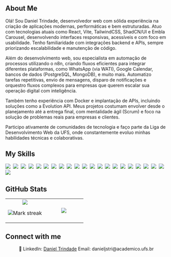 ## About Me

Olá! Sou Daniel Trindade, desenvolvedor web com sólida experiência na criação de aplicações modernas, performáticas e bem estruturadas. Atuo com tecnologias atuais como React, Vite, TailwindCSS, ShadCN/UI e Embla Carousel, desenvolvendo interfaces responsivas, acessíveis e com foco em usabilidade. Tenho familiaridade com integrações backend e APIs, sempre priorizando escalabilidade e manutenção de código.

Além do desenvolvimento web, sou especialista em automação de processos utilizando o n8n, criando fluxos eficientes para integrar diferentes plataformas, como WhatsApp (via WATI), Google Calendar, bancos de dados (PostgreSQL, MongoDB), e muito mais. Automatizo tarefas repetitivas, envio de mensagens, disparo de notificações e orquestro fluxos complexos para empresas que querem escalar sua operação digital com inteligência.

Também tenho experiência com Docker e implantação de APIs, incluindo soluções como a Evolution API. Meus projetos costumam envolver desde o planejamento até a entrega final, com mentalidade ágil (Scrum) e foco na solução de problemas reais para empresas e clientes.

Participo ativamente de comunidades de tecnologia e faço parte da Liga de Desenvolvimento Web da UFS, onde constantemente evoluo minhas habilidades técnicas e colaborativas.

## My Skills

<img src="https://img.shields.io/badge/HTML-%23E34F26.svg?logo=html5&logoColor=white"> 
<img src="https://img.shields.io/badge/CSS-1572B6?logo=css3&logoColor=fff"> 
<img src="https://img.shields.io/badge/JavaScript-F7DF1E?logo=javascript&logoColor=000"> 
<img src="https://img.shields.io/badge/JSON-000?logo=json&logoColor=fff"> 
<img src="https://img.shields.io/badge/Markdown-%23000000.svg?logo=markdown&logoColor=white"> 
<img src="https://img.shields.io/badge/TypeScript-3178C6?logo=typescript&logoColor=fff"> 
<img src="https://img.shields.io/badge/Python-3776AB?logo=python&logoColor=fff"> 
<img src="https://img.shields.io/badge/Angular-%23DD0031.svg?logo=angular&logoColor=white"> 
<img src="https://img.shields.io/badge/Selenium-43B02A?logo=selenium&logoColor=fff"> 
<img src="https://img.shields.io/badge/Tailwind%20CSS-%2338B2AC.svg?logo=tailwind-css&logoColor=white"> 
<img src="https://img.shields.io/badge/Vite-646CFF?logo=vite&logoColor=fff"> 
<img src="https://img.shields.io/badge/React-61DAFB?logo=react&logoColor=white"> 
<img src="https://img.shields.io/badge/React_Router-CA4245?logo=react-router&logoColor=white"> 
<img src="https://img.shields.io/badge/AWS-%23FF9900.svg?logo=amazon-web-services&logoColor=white"> 
<img src="https://img.shields.io/badge/MySQL-4479A1?logo=mysql&logoColor=fff"> 
<img src="https://img.shields.io/badge/MongoDB-%234ea94b.svg?logo=mongodb&logoColor=white"> 
<img src="https://img.shields.io/badge/Postgres-%23316192.svg?logo=postgresql&logoColor=white"> 
<img src="https://img.shields.io/badge/Google%20Cloud-%234285F4.svg?logo=google-cloud&logoColor=white"> 
<img src="https://img.shields.io/badge/GitHub-%23121011.svg?logo=github&logoColor=white"> 
<img src="https://img.shields.io/badge/Node.js-6DA55F?logo=node.js&logoColor=white"> 
<img src="https://img.shields.io/badge/Next.js-black?logo=next.js&logoColor=white"> 
<img src="https://img.shields.io/badge/Nest.js-%23E0234E.svg?logo=nestjs&logoColor=white"> 

## GitHub Stats

<table><tbody><tr border="none"><td width="50%" align="center">
<img align="center" src="https://readme-stats-fork-mauve.vercel.app/api/?username=danieljstri&theme=dark&show_icons=true&count_private=true">

<img alt="Mark streak" src="https://github-readme-streak-stats-five-roan.vercel.app?user=danieljstri&theme=dark"></td><td width="50%" align="center">
<img align="center" src="https://readme-stats-fork-mauve.vercel.app/api/top-langs/?username=danieljstri&theme=dark&hide_border=false&no-bg=true&no-frame=true&langs_count=6"></td></tr></tbody></table>

## Connect with me

<p align="center">🔗 LinkedIn: <a href="https://www.linkedin.com/in/daniel-trindade-609977210/" target="_blank">Daniel Trindade</a> Email: danieljstri@academico.ufs.br</p>
